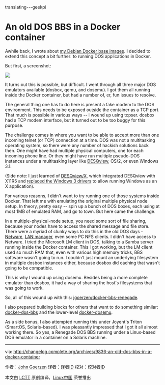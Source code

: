 translating---geekpi

An old DOS BBS in a Docker container
======
Awhile back, I wrote about [my Debian Docker base images][1]. I decided to extend this concept a bit further: to running DOS applications in Docker.

But first, a screenshot:

![][2]

It turns out this is possible, but difficult. I went through all three major DOS emulators available (dosbox, qemu, and dosemu). I got them all running inside the Docker container, but had a number of, er, fun issues to resolve.

The general thing one has to do here is present a fake modem to the DOS environment. This needs to be exposed outside the container as a TCP port. That much is possible in various ways -- I wound up using tcpser. dosbox had a TCP modem interface, but it turned out to be too buggy for this purpose.

The challenge comes in where you want to be able to accept more than one incoming telnet (or TCP) connection at a time. DOS was not a multitasking operating system, so there were any number of hackish solutions back then. One might have had multiple physical computers, one for each incoming phone line. Or they might have run multiple pseudo-DOS instances under a multitasking layer like [DESQview][3], OS/2, or even Windows 3.1.

(Side note: I just learned of [DESQview/X][4], which integrated DESQview with X11R5 and [replaced the Windows 3 drivers][5] to allow running Windows as an X application).

For various reasons, I didn't want to try running one of those systems inside Docker. That left me with emulating the original multiple physical node setup. In theory, pretty easy -- spin up a bunch of DOS boxes, each using at most 1MB of emulated RAM, and go to town. But here came the challenge.

In a multiple-physical-node setup, you need some sort of file sharing, because your nodes have to access the shared message and file store. There were a myriad of clunky ways to do this in the old DOS days - [Netware][6], [LAN manager][7], even some PC NFS clients. I didn't have access to Netware. I tried the Microsoft LM client in DOS, talking to a Samba server running inside the Docker container. This I got working, but the LM client used so much RAM that, even with various high memory tricks, BBS software wasn't going to run. I couldn't just mount an underlying filesystem in multiple dosbox instances either, because dosbox did caching that wasn't going to be compatible.

This is why I wound up using dosemu. Besides being a more complete emulator than dosbox, it had a way of sharing the host's filesystems that was going to work.

So, all of this wound up with this: [jgoerzen/docker-bbs-renegade][8].

I also prepared building blocks for others that want to do something similar: [docker-dos-bbs][9] and the lower-level [docker-dosemu][10].

As a side bonus, I also attempted running this under Joyent's Triton (SmartOS, Solaris-based). I was pleasantly impressed that I got it all almost working there. So yes, a Renegade DOS BBS running under a Linux-based DOS emulator in a container on a Solaris machine.



--------------------------------------------------------------------------------

via: http://changelog.complete.org/archives/9836-an-old-dos-bbs-in-a-docker-container

作者：[John Goerzen][a]
译者：[译者ID](https://github.com/译者ID)
校对：[校对者ID](https://github.com/校对者ID)

本文由 [LCTT](https://github.com/LCTT/TranslateProject) 原创编译，[Linux中国](https://linux.cn/) 荣誉推出

[a]:http://changelog.complete.org/archives/author/jgoerzen
[1]:https://changelog.complete.org/archives/9794-fixing-the-problems-with-docker-images
[2]:https://raw.githubusercontent.com/jgoerzen/docker-bbs-renegade/master/renegade-login.png
[3]:https://en.wikipedia.org/wiki/DESQview
[4]:http://toastytech.com/guis/dvx.html
[5]:http://toastytech.com/guis/dvx3.html
[6]:https://en.wikipedia.org/wiki/NetWare
[7]:https://en.wikipedia.org/wiki/LAN_Manager
[8]:https://github.com/jgoerzen/docker-bbs-renegade
[9]:https://github.com/jgoerzen/docker-dos-bbs
[10]:https://github.com/jgoerzen/docker-dosemu
